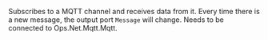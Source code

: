 Subscribes to a MQTT channel and receives data from it. Every time there is a new message, the output port `Message` will change. Needs to be connected to Ops.Net.Mqtt.Mqtt.
